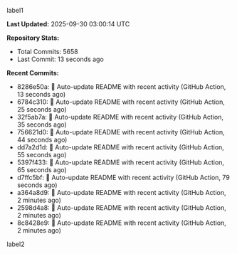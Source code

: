 
label1 
<!-- ACTIVITY_START -->
**Last Updated:** 2025-09-30 03:00:14 UTC

**Repository Stats:**
- Total Commits: 5658
- Last Commit: 13 seconds ago

**Recent Commits:**
- 8286e50a: 🤖 Auto-update README with recent activity (GitHub Action, 13 seconds ago)
- 6784c310: 🤖 Auto-update README with recent activity (GitHub Action, 25 seconds ago)
- 32f5ab7a: 🤖 Auto-update README with recent activity (GitHub Action, 35 seconds ago)
- 756621d0: 🤖 Auto-update README with recent activity (GitHub Action, 44 seconds ago)
- dd7a2d1d: 🤖 Auto-update README with recent activity (GitHub Action, 55 seconds ago)
- 5397f433: 🤖 Auto-update README with recent activity (GitHub Action, 65 seconds ago)
- d7ffc5bf: 🤖 Auto-update README with recent activity (GitHub Action, 79 seconds ago)
- a364a8d9: 🤖 Auto-update README with recent activity (GitHub Action, 2 minutes ago)
- 2598d4a8: 🤖 Auto-update README with recent activity (GitHub Action, 2 minutes ago)
- 8c8428e9: 🤖 Auto-update README with recent activity (GitHub Action, 2 minutes ago)
<!-- ACTIVITY_END -->

label2
